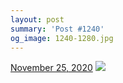 ```yaml
---
layout: post
summary: 'Post #1240'
og_image: 1240-1280.jpg
---
```


<p>
  <time>
    <a href="/1240">November 25, 2020</a>
  </time>
  <a href="/1240">
    <img src="{{ site.assets_url }}/1240-640.jpg" srcset="{{ site.assets_url }}/1240-320.jpg 320w, {{ site.assets_url }}/1240-640.jpg 640w, {{ site.assets_url }}/1240-960.jpg 960w, {{ site.assets_url }}/1240-1280.jpg 1280w" sizes="(min-width: 700px) 50vw, calc(100vw - 2rem)" />
  </a>
</p>
